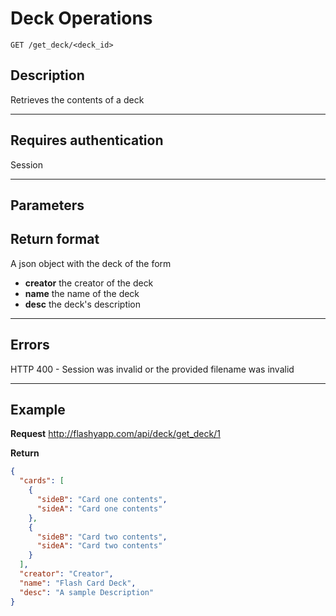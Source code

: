 # Deck Operations

    GET /get_deck/<deck_id>

## Description
Retrieves the contents of a deck
***

## Requires authentication
Session 
***

## Parameters


## Return format
A json object with the deck of the form
- **creator** the creator of the deck
- **name** the name of the deck
- **desc** the deck's description

***

## Errors

   HTTP 400 - Session was invalid or the provided filename was invalid
   
***

## Example
**Request**	
   http://flashyapp.com/api/deck/get_deck/1

**Return**
``` json
{
  "cards": [
    {
      "sideB": "Card one contents", 
      "sideA": "Card one contents"
    }, 
    {
      "sideB": "Card two contents", 
      "sideA": "Card two contents"
    }
  ], 
  "creator": "Creator", 
  "name": "Flash Card Deck", 
  "desc": "A sample Description"
}
```

